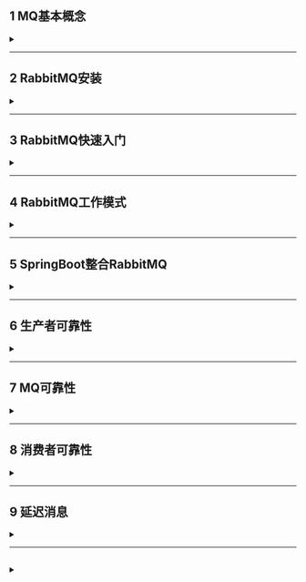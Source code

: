 ## 1 MQ基本概念

<details>
<summary> </summary>

### 1.1 MQ概述
MQ全程Message Queue(消息队列)，是在消息的传输过程中保存消息的容器。多用于分布式系统之间进行通信

### 1.2 MQ优势
- 优势
  - 应用解耦：提高系统容错性和可维护性
  - 异步提速：提升用户体验和系统吞吐量
  - 削峰填谷：提高系统稳定性



### 1.3 MQ劣势
- 劣势
  - 系统可用性降低
    - 系统引入外部依赖越多，系统稳定性越差，一旦MQ宕机，就会对业务造成影响
  - 系统复杂性提供
    - 如何保证消息没有被重复消费、如何处理消息丢失、保证消息传递顺序性
  - 一致性问题

### 1.4 RabbitMQ简介
- AMQP，高级消息队列协议，是一个网络协议。基于此协议的客户端与消息中间件可以传递消息，并不受客户端、中间件不同产品，不同开发语言等条件限制  
基础框架
![](/img/RabbitMQ/base_structrue.png)

### 1.5 JMS
- JMS即JavaMessage Service，消息服务应用程序接口，是java中面向消息中间件的API



</details>

---

## 2 RabbitMQ安装

<details>
<summary> </summary>

在linux上搭建
### 2.1 准备
- [RabbitMQ3.6.5安装包](https://github.com/rabbitmq/rabbitmq-server/releases?expanded=true&page=4&q=3.6.5)
- [erlang安装包](https://github.com/rabbitmq/erlang-rpm/releases?page=22)
- 注意RabbitMQ版本需使用对应erlang版本，rabbitMQ官网可查看  
 [版本查询](https://www.rabbitmq.com/which-erlang.html)


```
#安装依赖环境
yum install build-essential openssl openssl-devel uni0DBC unix0DBC-devel make gcc gcc-c++ kernel-devel m4 ncurses-devel tk tc xz 
#安装erlang
rpm -ivh erlang-19.3.6.5-1.el7.centos.x86_64.rpm
#socat安装(rabbitmq依赖)
yum install -y socat
#安装RabbitMQ
rpm -ivh rabbitmq-server-3.6.5-1.noarch.rpm

```

**启动**
```
systemctl start rabbitmq-server #启动
systemctl restart rabbitmq-server #重启
systemctl stop rabbitmq-server #停止
systemctl status rabbitmq-server #状态
```
**开启管理界面以及配置**
```
rabbitmq-plugins enable rabbitmq_management
#修改默认配置信息
vim /usr/lib/rabbitmq/lib/rabbitmq_server-3.6.5/ebin/rabbit.app
#将loopback_users中的guest释放，即删除<<"">>符号,配置结束记得restart服务
```
**登录测试**
- 访问http://虚拟机ip:15672/
  - 端口默认15672
  - 注意虚拟机防火墙拦截，简单解决方法关闭虚拟机防火墙

**解决config file not found**
将/usr/share/doc/rabbitmq-server-3.6.5/下rabbitmq.config.example复制到/etc/rabbitmq/
```
cp /usr/share/doc/rabbitmq-server-3.6.5/rabbitmq.config.example /etc/rabbitmq/rabbitmq.config
```
操作后重启服务即可


</details>

---

## 3 RabbitMQ快速入门

<details>
<summary> </summary>

- 创建Consumer、Provider模块
依赖
```
<dependency>
    <groupId>com.rabbitmq</groupId>
    <artifactId>amqp-client</artifactId>
    <version>5.14.2</version>
</dependency>
```
**Provider简单模式下**
```java
public class ProviderHelloWorld {
    public static void main(String[] args) throws IOException, TimeoutException {
        //1.创建连接工厂
        ConnectionFactory factory=new ConnectionFactory();
        //2.设置参数
        factory.setHost("192.168.52.129"); //ip
        factory.setPort(5672); //port 默认5672
        factory.setVirtualHost("/itcast");//虚拟机 默认/
        factory.setUsername("pptp"); //用户名
        factory.setPassword("pptp"); //密码
        factory.setHandshakeTimeout(300000000);//设置握手时间 解决超时报错问题
        //3.创建连接
        Connection connection = factory.newConnection();
        //4.创建channel
        Channel channel=connection.createChannel();
        //5.创建Queue
        /**
         *参数
         * 1. queue 队列名称
         * 2. durable 是否持久化，当mq重启后还在
         * 3. exclusive 是否独占，只能有一个consumer监听。当connection关闭时是否删除队列
         * 4. autoDelete 是否自动删除
         * 5. arguments 参数
         */
        channel.queueDeclare("helloWorld",true,false,false,null);
        //6.发送消息
        /**
         * 参数
         * 1. exchange 交换机名称，默认""
         * 2. routingKey 路由名称
         * 3. props 配置信息
         * 4. body 发送的消息数据
         */
        String body="hello rbmq";
        channel.basicPublish("","helloWorld",null,body.getBytes());
        
        //7.释放资源
        channel.close();
        connection.close();
    }
}
```
执行成功后页面管理queues结果  
![](/img/RabbitMQ/result1.png)

**Consumer**
```java
public class ConsumerHelloWorld {
    public static void main(String[] args) throws IOException, TimeoutException {
        ConnectionFactory factory=new ConnectionFactory();
        factory.setHost("192.168.52.129"); //ip
        factory.setPort(5672); //port 默认5672
        factory.setVirtualHost("/itcast");//虚拟机 默认/
        factory.setUsername("pptp"); //用户名
        factory.setPassword("pptp"); //密码
        factory.setHandshakeTimeout(300000000);//设置握手时间
        Connection connection = factory.newConnection();
        Channel channel=connection.createChannel();
        channel.queueDeclare("helloWorld",true,false,false,null);
        //接收消息
        /**
         * 参数
         * 1. queue 队列名称
         * 2. autoAck 是否自动确认
         * 3. callback 回调对象
         */
        Consumer consumer=new DefaultConsumer(channel){
            //回调方法，当收到消息后会自动执行该方法

            /**
             * 
             * @param consumerTag 标识
             * @param envelope 获取信息
             * @param properties 配置信息
             * @param body 数据
             * @throws IOException
             */
            @Override
            public void handleDelivery(String consumerTag, Envelope envelope, AMQP.BasicProperties properties, byte[] body) throws IOException {
                System.out.println(body.toString());
            }
        };
        channel.basicConsume("helloWorld",true, consumer);
    }
}
```

</details>

---

## 4 RabbitMQ工作模式

<details>
<summary> </summary>

### 4.1 Queues工作队列模式
![](/img/RabbitMQ/work_queues.png)
- 相比简单模式多了多个消费端，多个消费端共同消费同一个队列中的消息
- 应用于对于任务过重或任务较多情况，可以提高任务处理速度
- 代码上与简单模式无异

### 4.2 Pub/Sub订阅模式
![](/img/RabbitMQ/Pub_Sub.png)
- 引入了交换机(X)角色
  - 一方面接受生产者发送的消息，另一方面知道如何处理消息，如递交给某个特定队列。操作取决于Exchange类型:
    - Fanout：广播，将消息交给所有绑定到交换机的队列
    - Direct：定向，将消息交给符合指定routingkey的队列
    - Topic：通配符，把消息交给符合routing pattern的队列
    - Headers：参数匹配
- Exchange只负责转发消息，不具备存储消息的能力，因此如果没有任何队列与Exchange绑定，或者没有符合路由规则的队列，那么消息会丢失  


#### 4.2.1 Provider
> 主要增添了创建交换机和绑定步骤
```java
public class ProviderPubSub {
    public static void main(String[] args) throws IOException, TimeoutException {
        ConnectionFactory factory=new ConnectionFactory();
        factory.setHost("192.168.52.129"); 
        factory.setPort(5672); 
        factory.setVirtualHost("/itcast");
        factory.setUsername("pptp"); 
        factory.setPassword("pptp");
        factory.setHandshakeTimeout(300000000);
        Connection connection = factory.newConnection();
        Channel channel=connection.createChannel();
        //5.创建交换机
        /**
         * 参数
         * 1. exchange 交换机名称
         * 2. type 交换机类型
         *      DIRECT：定向
         *      FANOUT：广播
         *      TOPIC：通配符放松
         *      HEADERS：参数匹配
         * 3. durable：是否持久化
         * 4. autoDelete：自动删除
         * 5. internal：内部使用，一般false
         * 6. arguments：参数
         */
        String exchangeName="testFanout";
        channel.exchangeDeclare(exchangeName, BuiltinExchangeType.FANOUT,true,false,false,null);
        //6.创建队列
        String queue1Name="testFanoutQueue1";
        String queue2Name="testFanoutQueue2";
        channel.queueDeclare(queue1Name,true,false,false,null);
        channel.queueDeclare(queue2Name,true,false,false,null);
        //7.绑定队列和交换机
        /**
         * 参数
         * 1. queue：队列名称
         * 2. exchange：交换机名称
         * 3. routingKey：路由键，绑定规则，fanout默认为空字符串
         */
        channel.queueBind(queue1Name,exchangeName,"");
        channel.queueBind(queue2Name,exchangeName,"");
        //8. 发送消息
        String body="呵呵";
        channel.basicPublish(exchangeName,"",null,body.getBytes());
        //9/释放资源
        channel.close();
        connection.close();
    }
}
```
执行结果可发现两队列各有一条消息
![](/img/RabbitMQ/result2.png)

#### 4.2.1 Consumer
消费者代码无异，只需指定消费的队列，如样例种的queue1Name,queue2Name

### 4.3 Routing 路由模式
![](/img/RabbitMQ/Routing.png)
- 队列与交换机绑定，需要指定一个RoutingKey
- 消息的发送方在想交换机发送消息时，也必须指定消息的RoutingKey
- 交换机不再把消息交给每一个绑定的对象，而是根据RoutingKey判断，只有Key一致的队列才会受到消息

#### 4.3.1 Provider&Consumer
只需修改交换机的绑定参数即routingKey即可
例如：
```java
channel.queueBind(queue1Name,exchangeName,"error");
channel.queueBind(queue2Name,exchangeName,"info");
channel.queueBind(queue2Name,exchangeName,"error");
channel.queueBind(queue2Name,exchangeName,"warning");
```

### 4.4 Topics 通配符模式
![](/img/RabbitMQ/Topics.png)
- 能实现Pub/Sub和Routing模式的功能，至少Topic在配置routingKey时可以使用通配符，更加灵活  
通配符规则  

|符号|规则|示例|
|-|-|-|
|*|匹配一个单词|`pptp.*`将匹配`pptp.a`、`pptp.b`|
|#|匹配0个或多个单词|`pptp.#`将匹配`pptp.a.b`、`pptp.b.a`|
</details>

---

## 5 SpringBoot整合RabbitMQ

<details>
<summary> </summary>

### 5.1 SpringAMQP0
- 基于AMQP协议定义的一套API规范，提供了模板来发送和接受消息。包含两部分，其中spring-amqp是基础抽象，spring-rabbit是底层的默认实现

**依赖**
```xml
<dependency>
    <groupId>org.springframework.boot</groupId>
    <artifactId>spring-boot-starter-amqp</artifactId>
</dependency>
```
**application配置**
```yml
spring:
  rabbitmq:
    host:  192.168.52.129 #主机名
    port:  5672 #端口
    virtual-host:  /itcast #虚拟主机
    username:  pptp #用户名
    password:  pptp #密码
    #设置连接超时时间,单位ms
    #解决.concurrent.TimeoutException报错
    connection-timeout:  0

```

#### 5.1.1 简单样例
- SpringAMQP提供了RabbitTemplate工具类，方便我们发送消息
> 该样例队列用图形页面添加  

**发送消息**
```java
@Autowired
private RabbitTemplate rabbitTemplate;

@Test
void testSimpleQueue() {
    //队列名
    String queueName = "pptp.queue";
    // 消息
    String message = "hello rabbitmq";
    // 发送
    rabbitTemplate.convertAndSend(queueName,message);
    //rabbitTemplate.convertAndSend(exchangeName,routingKey,message);
}
```
**接收消息**
```java
@Component
public class SpringRabbitListener {

    @RabbitListener(queues = "pptp.queue") //声明要监听的队列名称
    public void listenSimpleQueue(String msg){
        System.out.println(msg);
    }
}
```

#### 5.1.2 队列与交换机声明
SpringAMQP提供了几个类，用来声明队列、交换机及其绑定关系
- Queue：用于声明队列，可以用工厂类QueueBuilder构建
- Exchange：用于声明交换机，可以用工厂类ExchangeBuilder构建
- Binding：用于声明队列和交换机的绑定关系，可以用工厂类BindingBuilder构建

**5.1.2.1 基于Bean声明**
```java
@Configuration
public class FanoutConfiguration {
    //声明FanoutExchange交换机
    @Bean
    public FanoutExchange fanoutExchange(){
        return new FanoutExchange("pptp.fanout");
    }
    //声明队列1
    @Bean
    public Queue fanoutQueue1(){
        return new Queue("fanout.queue1");
    }
    //绑定队列1与交换机
    @Bean
    public Binding bindingQueue1(Queue fanoutQueue1,FanoutExchange fanoutExchange){
        return BindingBuilder.bind(fanoutQueue1).to(fanoutExchange);
    }
}

```
**5.1.2.2 基于注解声明**
```java
@RabbitListener(bindings = @QueueBinding(
        value = @Queue(name = "direct.queue1",durable = "true"),
        exchange = @Exchange(name = "pptp.direct",type = ExchangeTypes.DIRECT),
        key = "123"
)
)
public void listenSimpleQueue2(String msg) throws InterruptedException{
    System.out.println(msg);
}
```

### 5.2 消息转换器
- spring的对消息对象的处理是由org.springframework.amqp.support.converter.MessageConverter来处理的，而默认实现是SimpleMessageConverter，基于JDK的ObjectOutputStream完成序列化，存在下列问题：
  - JDK的序列化有安全风险
  - JDK序列化的消息太大
  - JDK序列化消息的可读性差
- 建议使用JSON序列化
```xml
<dependency>
    <groupId>com.fasterxml.jackson.core</groupId>
    <artifactId>jackson-databind</artifactId>
</dependency>
```
添加配置bean
```java
@Bean
public MessageConverter jacksonMessageConverter(){
    return new Jackson2JsonMessageConverter();
}
```

</details>

---

## 6 生产者可靠性

<details>
<summary> </summary>

### 6.1 生产者重连
> 有时候由于网络波动，可能会出现客户端连接MQ失败情况，通过配置我们可以开启连接失败后的重连机制
```yml
spring:
  rabbitmq:
    connection-timeout:  0 #设置连接超时时间 0代表等待至连接成功
    template:
      retry:
        enabled: true #开启超时重试机制
        initial-interval: 1000ms #失败后的初始等待时间
        multiplier: 1 #失败后下次等待时长的倍数，下次等待时长 = initial-interval * multiplier
        max-attempts: 3 #最大重试次数
```

### 6.2 生产者确认
> RabbitMQ提供了Publisher Confirm和ublisher Return两种确认机制。开启后MQ成功收到消息后会返回确认消息给生产者，结果有以下几种：
> - 消息投递到了MQ，但路由失败。此时会通过PublisherReturn返回路由异常原因，然后返回ACK，告知投递成功
> - 临时消息投递到了MQ，并且入队成功，返回ACK
> - 持久消息投递到了MQ，并且入队完成持久化，返回ACK
> - 其他情况返回NACK

### 6.3 实现
publisher中添加配置
```yml
spring:
  rabbitmq:
    publisher-confirm-type: correlated #开启publisher confirm机制 
    # tpye：
    #1. none：关闭confirm机制
    #2. simple：同步阻塞等待MQ的回执消息
    #3. correlated：MQ异步回调方式返回回执消息
    publisher-returns: true #开启publisher return机制
```

#### 6.3.1 ReturnCallback
```java
@Slf4j
@Configuration
public class MqConfirmConfig implements ApplicationContextAware {
    @Override
    public void setApplicationContext(ApplicationContext applicationContext) throws BeansException {
        RabbitTemplate rabbitTemplate=applicationContext.getBean(RabbitTemplate.class);
        //配置回调
        rabbitTemplate.setReturnsCallback(new RabbitTemplate.ReturnsCallback() {
            @Override
            public void returnedMessage(ReturnedMessage returnedMessage) {
                log.debug("收到消息的return callback,exchange:{},key:{},msg:{},code:{},text:{}",
                        returnedMessage.getExchange(),returnedMessage.getRoutingKey(),returnedMessage.getMessage(),
                        returnedMessage.getReplyCode(),returnedMessage.getReplyText()
                );
            }
        });
    }
}
```

#### 6.3.2 ConfirmCallback
```java
@Test
void testConfirmCallback() {
    //1.创建cd
    CorrelationData cd = new CorrelationData(UUID.randomUUID().toString());
    //2.添加ConfirmCallback
    cd.getFuture().addCallback(new ListenableFutureCallback<CorrelationData.Confirm>() {
        @Override
        public void onFailure(Throwable ex) {
            log.error("消息回调失败(spring问题",ex);
        }

        @Override
        public void onSuccess(CorrelationData.Confirm result) {
            log.debug("收到confirm callback回执");
            if(result.isAck()){
                log.debug("消息发送成功，收到ACK");
            }
            else{
                log.error("消息发送失败，收到NACK，原因：{}",result.getReason());
            }
        }
    });
    Map<String,Object> msg=new HashMap<>();
    msg.put("name","jack");
    rabbitTemplate.convertAndSend("pptp.direct","123",msg,cd);
    try {
        Thread.sleep(100000); //等待回调
    } catch (InterruptedException e) {
        throw new RuntimeException(e);
    }
}
```

</details>

---

## 7 MQ可靠性

<details>
<summary> </summary>

> 在默认情况下，RabbitMQ会将接收到的信息保存在内存中以降低消息收发的延迟。这会导致两个问题：
> - 一旦MQ宕机，内存中的消息会丢失
> - 内存空间有限，当消费者故障或处理过慢时，会导致消息积压，引发MQ阻塞  
>   - 内存上限时MQ会执行Paged Out机制，将消息持久化
> 
> 解决方法：
> - 数据持久化
> - Lazy Queue

### 7.1 数据持久化
RabbitMQ实现数据持久化包括三个方面：
- 交换机持久化 (spring默认持久)
- 队列持久化 (spring默认持久)
- 消息持久化 --修改DeliveryMode

### 7.2 Lazy Queue
在3.12后所有的队列都是LazyQueue模式，无法更改
**特征**
- 接收到消息后直接存入磁盘而非内存
- 消费者要消费消息时才会从磁盘中读取并加载到内存
- 支持数百万条的消息存储

**实现**
- 基于@Bean
```java
@Bean
public Queue LazyQueue(){
    return QueueBuilder
            .durable("lazy.queue")
            .lazy()
            .build();
}
```
- 基于注解
```java
@RabbitListener(queuesToDeclare = @Queue(
        name = "lazy.queue",
        durable = "true",
        arguments = @Argument(name = "x-queue-mode",value = "lazy")
))
public void listenLazyQueue(String msg){
    log.info("接收到：{}",msg);
}
```

</details>

---

## 8 消费者可靠性

<details>
<summary> </summary>

### 8.1 消费者确认机制
为了确认消费者是否成功处理消息，RabbitMQ提供了消费者确认机制。当消费者处理消息结束后，应该向RabbitMQ发送一个回执，告知RabbitMQ自己消息处理状态。回执有三种可选值：
- ACK：成功处理消息，RabbitMQ从队列中删除该消息
- NACK：消息处理失败，RabbitMQ需要再次投递消息
- Reject：消息处理失败并拒绝该消息，RabbitMQ从队列中删除该消息  
- 
SpringAMQP已经实现了消息确认功能，并允许我们通过配置文件选择ACK处理方式，有三种方式：
- none：不处理。即消息投递给消费者后立刻ack，消息会立刻从MQ删除。非常不安全
- manual：手动模式。需要自己在业务代码中调用api，发送ack或reject，存在业务入侵，但更灵活
- auto：自动模式。SpringAMQP利用AOP对我们的消息处理逻辑做了环绕增强，当业务正常执行时则自动返回ack，业务出现异常，根据异常判断返回不同结果；
  - 业务异常，返回nack
  - 消息处理异常或校验异常，返回reject

**实现**  
修改配置
```yml
spring:
  rabbitmq:
    listener:
      simple:
        prefetch: 1
        acknowledge-mode: none #none 关闭；manual，手动ack；auto，自动ack
```

### 8.2 失败重试机制
当消费者出现异常后，消息会不断requeue(重新入队)到队列，再重新发送给消费者，然后再次异常，再次requeue，无限循环，导致mq的消息处理飙升，带来不必要的压力。我们可利用Spring的retry机制，在消费者出现异常时利用本地重试，而不是无限制的requeue到mq队列  


**配置**
```yml
spring:
  rabbitmq:
    listener:
      simple:
        prefetch: 1
        retry:
          enabled: true #开启消费者失败重试
          initial-interval: 1000ms #初始的失败等待时长为1s
          multiplier: 1
          max-attempts: 3
          stateless: true #true 无状态；false有状态。如果业务中包含事务，这里改为false
```

### 8.3 失败消息处理策略
在开启重试模式后，重试次数耗尽，如果消息依然失败，则需要有MessageRecoverer接口处理，它包含三种不同实现：
- RejectAndDontRequeueRecoverer：重试耗尽后，直接reject，丢弃消息。默认方式
- ImmediateRequeueMessageRecoverer：重试耗尽后，返回nack，消息重新入队
- RepublisherMessageRecoverer：重试耗尽后，将失败消息投递到指定的交换机

**RepublisherMessageRecoverer**  
将失败策略改为RepublisherMessageRecoverer：
1. 定义接收失败消息的交换机、队列及其绑定关系
2. 定义RepublisherMessageRecoverer:  
   ```java
    @Configuration
    @ConditionalOnProperty(prefix = "spring.rabbitmq.listener.simple.retry",name = "enabled",havingValue = "true") //配置开启才启用
    public class ErrorConfiguration {
        @Bean
        public MessageRecoverer messageRecoverer(RabbitTemplate rabbitTemplate){
            return new RepublishMessageRecoverer(rabbitTemplate,"error.exchange","error");
        }
    }
   ```

### 8.4 业务幂等性
> 指同一个业务，执行一次或多次对业务状态的影响是一致的

#### 8.4.1 解决重复消息

**方案一  唯一消息id**  
给每个消息设置一个唯一id，利用id区分是否是重复消息：
- 每一条消息都生成一个唯一的id，与消息一起投递给消费者
- 消费者接收到消息后处理自己的业务，业务处理成功后将消息ID保存到数据库
- 如果下次又收到相同消息，去数据库查询判断是否存在，存在则为重复消息放弃处理  

```java
//consumer中利用消息转换器添加
@Bean
public MessageConverter jacksonMessageConverter(){
    //1. 定义消息转换器
    Jackson2JsonMessageConverter jjmc = new Jackson2JsonMessageConverter();
    //2. 配置自动创建消息id，用于识别不同消息，也可以在业务中基于ID判断是否为重复消息
    jjmc.setCreateMessageIds(true);
    return jjmc;
}
```

**方案二  业务判断**  
结合业务逻辑，基于业务本身做判断。例如：我们要在支付后修改订单状态为已支付，应该在修改订单状态前先查询订单状态，判断状态是否是未支付。只有未支付订单才需要修改，其他不做处理



</details>

---

## 9 延迟消息

<details>
<summary> </summary>
> 延迟消息：生产者发送消息时指定一个时间，消费者不会立刻收到消息而是在指定时间后才收到  
> 延迟任务：设置在一定时间后才执行的任务


### 9.1 死信交换机
当队列中的消息满足下列情况之一时，就会成为死信(dead letter)
- 消费者使用basic.reject或basic.nack声明消费失败，并且消息的requeue参数设置为false
- 消息是一个过期消息(达到了队列或消息本身设置的过期时间)，超时无人消费
- 要投递的队列消息堆积满了，最早的消息可能成为死信  

如果队列通过dead-letter-exchange属性指定了一个交换机，那么该队列中的死信就会投递到这个交换机中，这个交换机称为死信交换机(DLX)
![](/img/RabbitMQ/DLX.png)
- 发送限时消息
  ```java
  @Test
  void testTTLMessage() {
    String exchangeName ="pptp.direct";
    Message message = MessageBuilder
            .withBody("hello".getBytes(StandardCharsets.UTF_8))
            .setExpiration("3000").build();
    rabbitTemplate.convertAndSend(exchangeName,"123",message);
  }
  ```

### 9.2 延迟消息插件
> 该插件设计了一种支持延迟消息功能的交换机，当消息投递到交换机后可以暂存一定时间，到> 期后再投递到队列

[下载地址](https://github.com/rabbitmq/rabbitmq-delayed-message-exchange/releases)

**实现**  
- 交换机上添加属性delayed
```java
//注解
@Exchange(name="delay.direct",delayed = "true")
//Bean
ExchangeBuilder.delayed()....
```
- 发送消息
```java
MessageBuilder.setDelay(ms)...
```



</details>

---

##  

<details>
<summary> </summary>




</details>